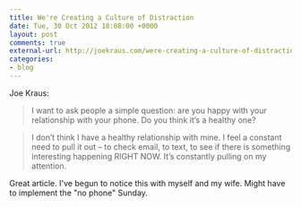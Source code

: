 ```yaml
---
title: We're Creating a Culture of Distraction
date: Tue, 30 Oct 2012 18:08:00 +0000
layout: post
comments: true
external-url: http://joekraus.com/were-creating-a-culture-of-distraction
categories:
- blog
---
```


Joe Kraus:

> I want to ask people a simple question: are you happy with your relationship with your phone. Do you think it’s a healthy one?

> I don’t think I have a healthy relationship with mine. I feel a constant need to pull it out – to check email, to text, to see if there is something interesting happening RIGHT NOW. It’s constantly pulling on my attention.

Great article. I've begun to notice this with myself and my wife. Might have to implement the "no phone" Sunday.


